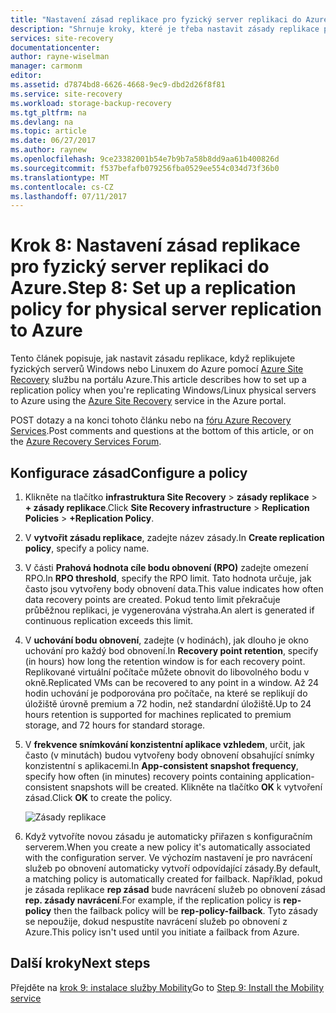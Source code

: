 ```yaml
---
title: "Nastavení zásad replikace pro fyzický server replikaci do Azure s Azure Site Recovery | Microsoft Docs"
description: "Shrnuje kroky, které je třeba nastavit zásady replikace při replikaci místní fyzických serverů do úložiště Azure pomocí služby Azure Site Recovery"
services: site-recovery
documentationcenter: 
author: rayne-wiselman
manager: carmonm
editor: 
ms.assetid: d7874bd8-6626-4668-9ec9-dbd2d26f8f81
ms.service: site-recovery
ms.workload: storage-backup-recovery
ms.tgt_pltfrm: na
ms.devlang: na
ms.topic: article
ms.date: 06/27/2017
ms.author: raynew
ms.openlocfilehash: 9ce23382001b54e7b9b7a58b8dd9aa61b400826d
ms.sourcegitcommit: f537befafb079256fba0529ee554c034d73f36b0
ms.translationtype: MT
ms.contentlocale: cs-CZ
ms.lasthandoff: 07/11/2017
---
```

# <a name="step-8-set-up-a-replication-policy-for-physical-server-replication-to-azure"></a><span data-ttu-id="c2fe4-103">Krok 8: Nastavení zásad replikace pro fyzický server replikaci do Azure.</span><span class="sxs-lookup"><span data-stu-id="c2fe4-103">Step 8: Set up a replication policy for physical server replication to Azure</span></span>


<span data-ttu-id="c2fe4-104">Tento článek popisuje, jak nastavit zásadu replikace, když replikujete fyzických serverů Windows nebo Linuxem do Azure pomocí [Azure Site Recovery](site-recovery-overview.md) službu na portálu Azure.</span><span class="sxs-lookup"><span data-stu-id="c2fe4-104">This article describes how to set up a replication policy when you're replicating Windows/Linux physical servers to Azure using the [Azure Site Recovery](site-recovery-overview.md) service in the Azure portal.</span></span>


<span data-ttu-id="c2fe4-105">POST dotazy a na konci tohoto článku nebo na [fóru Azure Recovery Services](https://social.msdn.microsoft.com/forums/azure/home?forum=hypervrecovmgr).</span><span class="sxs-lookup"><span data-stu-id="c2fe4-105">Post comments and questions at the bottom of this article, or on the [Azure Recovery Services Forum](https://social.msdn.microsoft.com/forums/azure/home?forum=hypervrecovmgr).</span></span>


## <a name="configure-a-policy"></a><span data-ttu-id="c2fe4-106">Konfigurace zásad</span><span class="sxs-lookup"><span data-stu-id="c2fe4-106">Configure a policy</span></span>

1. <span data-ttu-id="c2fe4-107">Klikněte na tlačítko **infrastruktura Site Recovery** > **zásady replikace** > **+ zásady replikace**.</span><span class="sxs-lookup"><span data-stu-id="c2fe4-107">Click **Site Recovery infrastructure** > **Replication Policies** > **+Replication Policy**.</span></span>
2. <span data-ttu-id="c2fe4-108">V **vytvořit zásadu replikace**, zadejte název zásady.</span><span class="sxs-lookup"><span data-stu-id="c2fe4-108">In **Create replication policy**, specify a policy name.</span></span>
3. <span data-ttu-id="c2fe4-109">V části **Prahová hodnota cíle bodu obnovení (RPO)** zadejte omezení RPO.</span><span class="sxs-lookup"><span data-stu-id="c2fe4-109">In **RPO threshold**, specify the RPO limit.</span></span> <span data-ttu-id="c2fe4-110">Tato hodnota určuje, jak často jsou vytvořeny body obnovení data.</span><span class="sxs-lookup"><span data-stu-id="c2fe4-110">This value indicates how often data recovery points are created.</span></span> <span data-ttu-id="c2fe4-111">Pokud tento limit překračuje průběžnou replikaci, je vygenerována výstraha.</span><span class="sxs-lookup"><span data-stu-id="c2fe4-111">An alert is generated if continuous replication exceeds this limit.</span></span>
4. <span data-ttu-id="c2fe4-112">V **uchování bodu obnovení**, zadejte (v hodinách), jak dlouho je okno uchování pro každý bod obnovení.</span><span class="sxs-lookup"><span data-stu-id="c2fe4-112">In **Recovery point retention**, specify (in hours) how long the retention window is for each recovery point.</span></span> <span data-ttu-id="c2fe4-113">Replikované virtuální počítače můžete obnovit do libovolného bodu v okně.</span><span class="sxs-lookup"><span data-stu-id="c2fe4-113">Replicated VMs can be recovered to any point in a window.</span></span> <span data-ttu-id="c2fe4-114">Až 24 hodin uchování je podporována pro počítače, na které se replikují do úložiště úrovně premium a 72 hodin, než standardní úložiště.</span><span class="sxs-lookup"><span data-stu-id="c2fe4-114">Up to 24 hours retention is supported for machines replicated to premium storage, and 72 hours for standard storage.</span></span>
5. <span data-ttu-id="c2fe4-115">V **frekvence snímkování konzistentní aplikace vzhledem**, určit, jak často (v minutách) budou vytvořeny body obnovení obsahující snímky konzistentní s aplikacemi.</span><span class="sxs-lookup"><span data-stu-id="c2fe4-115">In **App-consistent snapshot frequency**, specify how often (in minutes) recovery points containing application-consistent snapshots will be created.</span></span> <span data-ttu-id="c2fe4-116">Klikněte na tlačítko **OK** k vytvoření zásad.</span><span class="sxs-lookup"><span data-stu-id="c2fe4-116">Click **OK** to create the policy.</span></span>

    ![Zásady replikace](./media/physical-walkthrough-replication/gs-replication2.png)
8. <span data-ttu-id="c2fe4-118">Když vytvoříte novou zásadu je automaticky přiřazen s konfiguračním serverem.</span><span class="sxs-lookup"><span data-stu-id="c2fe4-118">When you create a new policy it's automatically associated with the configuration server.</span></span> <span data-ttu-id="c2fe4-119">Ve výchozím nastavení je pro navrácení služeb po obnovení automaticky vytvoří odpovídající zásady.</span><span class="sxs-lookup"><span data-stu-id="c2fe4-119">By default, a matching policy is automatically created for failback.</span></span> <span data-ttu-id="c2fe4-120">Například, pokud je zásada replikace **rep zásad** bude navrácení služeb po obnovení zásad **rep. zásady navrácení**.</span><span class="sxs-lookup"><span data-stu-id="c2fe4-120">For example, if the replication policy is **rep-policy** then the failback policy will be **rep-policy-failback**.</span></span> <span data-ttu-id="c2fe4-121">Tyto zásady se nepoužije, dokud nespustíte navrácení služeb po obnovení z Azure.</span><span class="sxs-lookup"><span data-stu-id="c2fe4-121">This policy isn't used until you initiate a failback from Azure.</span></span>

## <a name="next-steps"></a><span data-ttu-id="c2fe4-122">Další kroky</span><span class="sxs-lookup"><span data-stu-id="c2fe4-122">Next steps</span></span>

<span data-ttu-id="c2fe4-123">Přejděte na [krok 9: instalace služby Mobility](physical-walkthrough-install-mobility.md)</span><span class="sxs-lookup"><span data-stu-id="c2fe4-123">Go to [Step 9: Install the Mobility service](physical-walkthrough-install-mobility.md)</span></span>
